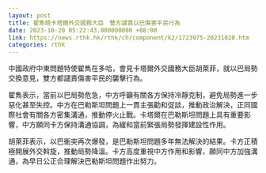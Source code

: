 ```yaml
---
layout: post
title: 翟雋晤卡塔爾外交國務大臣　雙方譴責以巴傷害平民行為
date: 2023-10-20 05:22:43.000000000 +08:00
link: https://news.rthk.hk/rthk/ch/component/k2/1723975-20231020.htm
categories: rthk
---
```


中國政府中東問題特使翟雋在多哈，會見卡塔爾外交國務大臣胡萊菲，就以巴局勢交換意見，雙方都譴責傷害平民的襲擊行為。

翟雋表示，當前以巴局勢危急，中方呼籲有關各方保持冷靜克制，避免局勢進一步惡化甚至失控。中方在巴勒斯坦問題上一貫主張勸和促談，推動政治解決，正同國際社會有關各方密集溝通，推動停火止戰。卡塔爾在巴勒斯坦問題上具有重要影響，中方願同卡方保持溝通協調，為緩和當前緊張局勢發揮建設性作用。

胡萊菲表示，以巴衝突再次爆發，是巴勒斯坦問題多年無法解決的結果。卡方正積極開展外交斡旋，推動局勢降溫。卡方高度重視中方作用和影響，願同中方加強溝通，為早日公正合理解決巴勒斯坦問題作出努力。
